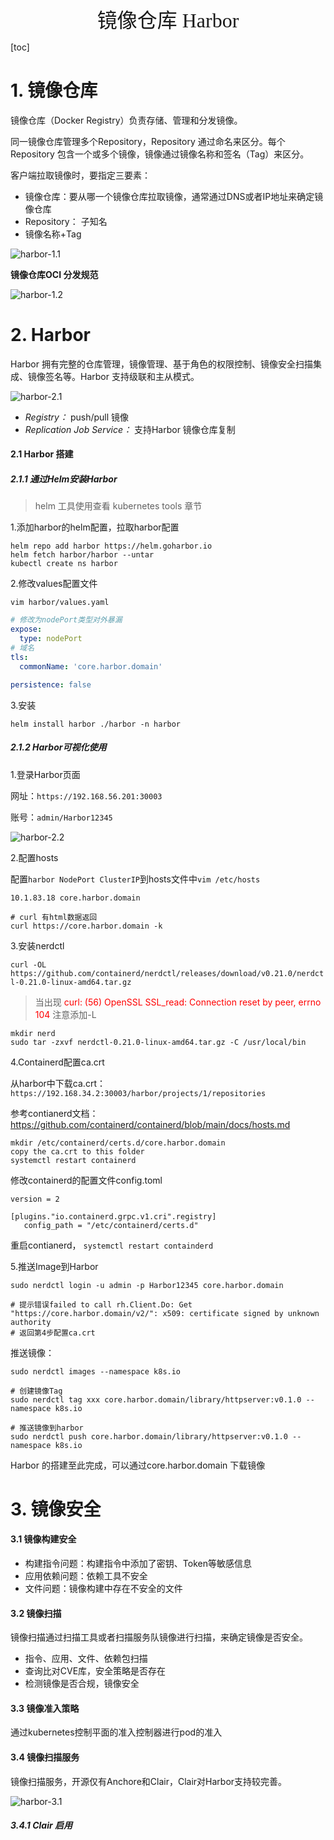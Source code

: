<div align=center><font face="黑体" size=6>镜像仓库 Harbor</font></div>

[toc]



# 1. 镜像仓库

镜像仓库（Docker Registry）负责存储、管理和分发镜像。

同一镜像仓库管理多个Repository，Repository 通过命名来区分。每个Repository 包含一个或多个镜像，镜像通过镜像名称和签名（Tag）来区分。

客户端拉取镜像时，要指定三要素：

* 镜像仓库：要从哪一个镜像仓库拉取镜像，通常通过DNS或者IP地址来确定镜像仓库
* Repository： 子知名
* 镜像名称+Tag

![harbor-1.1](resources\harbor-1.1.png)

**镜像仓库OCI 分发规范**

![harbor-1.2](resources\harbor-1.2.png)

# 2. Harbor 

Harbor 拥有完整的仓库管理，镜像管理、基于角色的权限控制、镜像安全扫描集成、镜像签名等。Harbor 支持级联和主从模式。

![harbor-2.1](resources\harbor-2.1.png)

* *Registry：* push/pull  镜像
* *Replication Job Service：* 支持Harbor 镜像仓库复制



#### 2.1 Harbor 搭建

##### 2.1.1 通过Helm安装Harbor

> helm 工具使用查看 kubernetes tools 章节

1.添加harbor的helm配置，拉取harbor配置

```shell
helm repo add harbor https://helm.goharbor.io
helm fetch harbor/harbor --untar
kubectl create ns harbor
```

2.修改values配置文件

`vim harbor/values.yaml`

```yaml
# 修改为nodePort类型对外暴漏
expose:
  type: nodePort
# 域名  
tls:
  commonName: 'core.harbor.domain'

persistence: false
```

3.安装

`helm install harbor ./harbor -n harbor`

##### 2.1.2 Harbor可视化使用

1.登录Harbor页面

网址：`https://192.168.56.201:30003`

账号：`admin/Harbor12345`

![harbor-2.2](resources\harbor-2.2.png)

2.配置hosts

配置`harbor NodePort ClusterIP`到hosts文件中`vim /etc/hosts`

```shell
10.1.83.18 core.harbor.domain

# curl 有html数据返回
curl https://core.harbor.domain -k 
```

3.安装nerdctl

`curl -OL https://github.com/containerd/nerdctl/releases/download/v0.21.0/nerdctl-0.21.0-linux-amd64.tar.gz   `

> 当出现 <font color=red>curl: (56) OpenSSL SSL_read: Connection reset by peer, errno 104</font>  注意添加-L

```shell
mkdir nerd
sudo tar -zxvf nerdctl-0.21.0-linux-amd64.tar.gz -C /usr/local/bin
```

4.Containerd配置ca.crt

从harbor中下载ca.crt：`https://192.168.34.2:30003/harbor/projects/1/repositories`

参考contianerd文档：https://github.com/containerd/containerd/blob/main/docs/hosts.md

```shell
mkdir /etc/containerd/certs.d/core.harbor.domain
copy the ca.crt to this folder
systemctl restart containerd
```

修改containerd的配置文件config.toml

```shell
version = 2

[plugins."io.containerd.grpc.v1.cri".registry]
   config_path = "/etc/containerd/certs.d"
```

重启contianerd， `systemctl restart containderd` 

5.推送Image到Harbor

```shell
sudo nerdctl login -u admin -p Harbor12345 core.harbor.domain

# 提示错误failed to call rh.Client.Do: Get "https://core.harbor.domain/v2/": x509: certificate signed by unknown authority 
# 返回第4步配置ca.crt
```

推送镜像：

```shell
sudo nerdctl images --namespace k8s.io

# 创建镜像Tag
sudo nerdctl tag xxx core.harbor.domain/library/httpserver:v0.1.0 --namespace k8s.io

# 推送镜像到harbor
sudo nerdctl push core.harbor.domain/library/httpserver:v0.1.0 --namespace k8s.io
```

Harbor 的搭建至此完成，可以通过core.harbor.domain 下载镜像

# 3. 镜像安全

#### 3.1 镜像构建安全

* 构建指令问题：构建指令中添加了密钥、Token等敏感信息
* 应用依赖问题：依赖工具不安全
* 文件问题：镜像构建中存在不安全的文件

#### 3.2 镜像扫描

镜像扫描通过扫描工具或者扫描服务队镜像进行扫描，来确定镜像是否安全。

* 指令、应用、文件、依赖包扫描
* 查询比对CVE库，安全策略是否存在
* 检测镜像是否合规，镜像安全

#### 3.3 镜像准入策略

通过kubernetes控制平面的准入控制器进行pod的准入

#### 3.4 镜像扫描服务

镜像扫描服务，开源仅有Anchore和Clair，Clair对Harbor支持较完善。

![harbor-3.1](resources\harbor-3.1.png)

##### 3.4.1 Clair 启用



